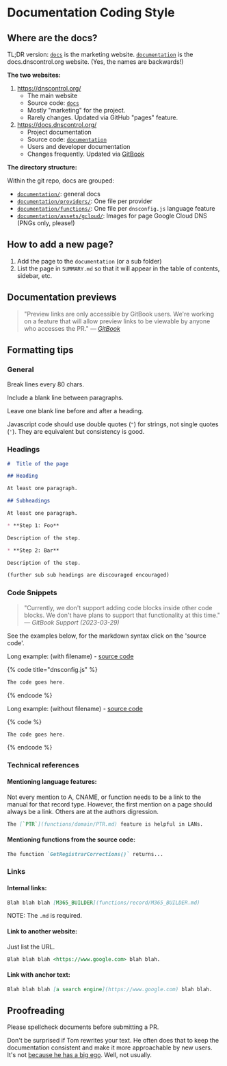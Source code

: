 # Documentation Coding Style

## Where are the docs?

TL;DR version: [`docs`](https://github.com/StackExchange/dnscontrol/tree/master/docs) is the marketing website. [`documentation`](https://github.com/StackExchange/dnscontrol/tree/master/documentation) is the docs.dnscontrol.org website. (Yes, the names are backwards!)

**The two websites:**

1. <https://dnscontrol.org/>
   * The main website
   * Source code: [`docs`](https://github.com/StackExchange/dnscontrol/tree/master/docs)
   * Mostly "marketing" for the project.
   * Rarely changes.  Updated via GitHub "pages" feature.
2. <https://docs.dnscontrol.org/>
   * Project documentation
   * Source code: [`documentation`](https://github.com/StackExchange/dnscontrol/tree/master/documentation)
   * Users and developer documentation
   * Changes frequently.  Updated via [GitBook](https://www.gitbook.com/)

**The directory structure:**

Within the git repo, docs are grouped:

* [`documentation/`](https://github.com/StackExchange/dnscontrol/tree/master/documentation): general docs
* [`documentation/providers/`](https://github.com/StackExchange/dnscontrol/tree/master/documentation/providers/): One file per provider
* [`documentation/functions/`](https://github.com/StackExchange/dnscontrol/tree/master/documentation/functions/): One file per `dnsconfig.js` language feature
* [`documentation/assets/gcloud/`](https://github.com/StackExchange/dnscontrol/tree/master/documentation/assets/gcloud): Images for page Google Cloud DNS (PNGs only, please!)

## How to add a new page?

1. Add the page to the `documentation` (or a sub folder)
2. List the page in `SUMMARY.md` so that it will appear in the table of contents, sidebar, etc.

## Documentation previews

> "Preview links are only accessible by GitBook users. We're working on a feature that will allow preview links to be viewable by anyone who accesses the PR." — _[GitBook](https://docs.gitbook.com/product-tour/git-sync/github-pull-request-preview#how-to-access-preview-links)_

## Formatting tips

### General

Break lines every 80 chars.

Include a blank line between paragraphs.

Leave one blank line before and after a heading.

Javascript code should use double quotes (`"`) for strings, not single quotes
(`'`).  They are equivalent but consistency is good.

### Headings

```markdown
#  Title of the page

## Heading

At least one paragraph.

## Subheadings

At least one paragraph.

* **Step 1: Foo**

Description of the step.

* **Step 2: Bar**

Description of the step.

(further sub sub headings are discouraged encouraged)
```

### Code Snippets

> "Currently, we don't support adding code blocks inside other code blocks. We don't have plans to support that functionality at this time." — _GitBook Support (2023-03-29)_

See the examples below, for the markdown syntax click on the 'source code'.

Long example: (with filename) - [source code](https://github.com/StackExchange/dnscontrol/blob/master/documentation/styleguide-doc.md?plain=1#L81)

{% code title="dnsconfig.js" %}
```javascript
The code goes here.
```
{% endcode %}

Long example: (without filename) - [source code](https://github.com/StackExchange/dnscontrol/blob/master/documentation/styleguide-doc.md?plain=1#L89)

{% code %}
```javascript
The code goes here.
```
{% endcode %}

### Technical references

#### Mentioning language features:

Not every mention to A, CNAME, or function
needs to be a link to the manual for that record type.
However, the first mention on a page should always
be a link.  Others are at the authors digression.

```markdown
The [`PTR`](functions/domain/PTR.md) feature is helpful in LANs.
```

#### Mentioning functions from the source code:

```markdown
The function `GetRegistrarCorrections()` returns...
```

### Links

#### Internal links:

```markdown
Blah blah blah [M365_BUILDER](functions/record/M365_BUILDER.md)
```

NOTE: The `.md` is required.

#### Link to another website:

Just list the URL.

```markdown
Blah blah blah <https://www.google.com> blah blah.
```

#### Link with anchor text:

```markdown
Blah blah blah [a search engine](https://www.google.com) blah blah.
```

## Proofreading

Please spellcheck documents before submitting a PR.

Don't be surprised if Tom rewrites your text.  He often does that to keep the
documentation consistent and make it more approachable by new users.  It's not
[because he has a big ego](https://www.amazon.com/stores/author/B004J0QIVM).
Well, not usually.

